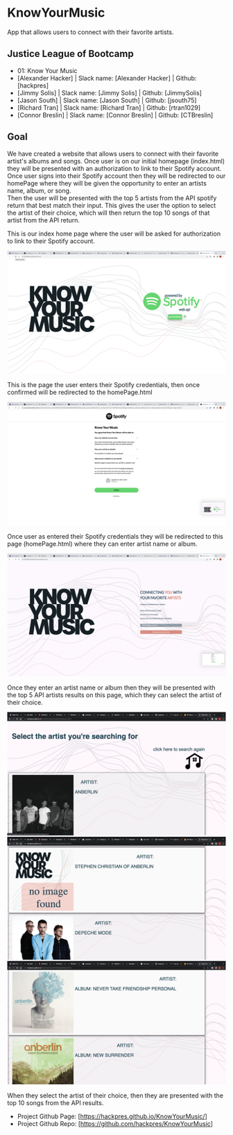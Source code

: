 # KnowYourMusic
App that allows users to connect with their favorite artists.

## Justice League of Bootcamp
* 01: Know Your Music
* [Alexander Hacker] | Slack name: [Alexander Hacker] | Github: [hackpres]
* [Jimmy Solis] | Slack name: [Jimmy Solis] | Github: [JimmySolis]
* [Jason South] | Slack name: [Jason South] | Github: [jsouth75]
* [Richard Tran] | Slack name: [Richard Tran] | Github: [rtran1029]
* [Connor Breslin] | Slack name: [Connor Breslin] | Github: [CTBreslin]

## Goal

We have created a website that allows users to connect with their favorite artist's albums and songs. 
Once user is on our initial homepage (index.html) they will be presented with an authorization to link to their Spotify account.  
Once user signs into their Spotify account then they will be redirected to our homePage where they will be given the opportunity to enter an artists name, album, or song.  
Then the user will be presented with the top 5 artists from the API spotify return that best match their input.  This gives the user the option to select the artist of their choice, which will then return the top 10 songs of that artist from the API return.  

<!-- index.html script.js --->
This is our index home page where the user will be asked for authorization to link to their Spotify account.

![Screenshot of index.html page](./assets/img/KYM_IndexPage.png?raw=true "index page")

<!-- Spotify authorization page -->
This is the page the user enters their Spotify credentials, then once confirmed will be redirected to the homePage.html

![Screenshot of spotify page](./assets/img/KYM_Spotify.png "Spotify authorization page")

<!-- homePage.html homePage.js -->
Once user as entered their Spotify credentials they will be redirected to this page (homePage.html) where they can enter artist name or album.

![Screenshot of homePage.html](./assets/img/KYM_HomePage.png?raw=true "Home page")

<!-- inputReturns.html inputReturns.js -->
Once they enter an artist name or album then they will be presented with the top 5 API artists results on this page, which they can select the artist of their choice.

![Screenshot of inputReturns.html page](./assets/img/KYM_InputReturns_1.png?raw=true "First of three Input return page")
![Screenshot of inputReturns.html page](./assets/img/KYM_InputReturns_2.png?raw=true "Second of three Input return page")
![Screenshot of inputReturns.html page](./assets/img/KYM_InputReturns_3.png?raw=true "Third of three Input return page")

<!-- artistPage.html artistPage.js -->
When they select the artist of their choice, then they are presented with the top 10 songs from the API results. 

* Project Github Page: [https://hackpres.github.io/KnowYourMusic/]
* Project Github Repo: [https://github.com/hackpres/KnowYourMusic]
